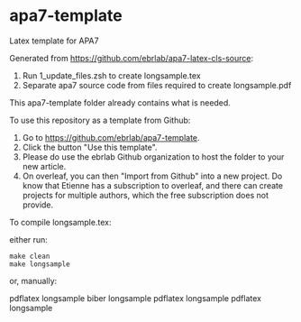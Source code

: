 # apa7-template
Latex template for APA7

Generated from https://github.com/ebrlab/apa7-latex-cls-source:

1. Run 1_update_files.zsh to create longsample.tex
2. Separate apa7 source code from files required to create longsample.pdf

This apa7-template folder already contains what is needed.

To use this repository as a template from Github:

1. Go to https://github.com/ebrlab/apa7-template.
2. Click the button "Use this template".
3. Please do use the ebrlab Github organization to host the folder to your new article.
4. On overleaf, you can then "Import from Github" into a new project. Do know that Etienne has a subscription to overleaf, and there can create projects for multiple authors, which the free subscription does not provide.

To compile longsample.tex:

either run:

    make clean
    make longsample

or, manually:

   pdflatex longsample
   biber longsample
   pdflatex longsample
   pdflatex longsample

